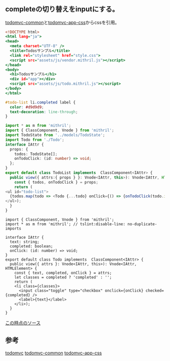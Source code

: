 # 

## completeの切り替えをinputにする。

[todomvc-common][*2]と[todomvc-app-css][*3]からcssを引用。

```html:public/index.html
<!DOCTYPE html>
<html lang="ja">
<head>
  <meta charset="UTF-8" />
  <title>Todosサンプル</title>
  <link rel="stylesheet" href="style.css">
  <script src="assets/js/vendor.mithril.js"></script>
</head>
<body>
  <h1>Todosサンプル</h1>
  <div id="app"></div>
  <script src="assets/js/todo.mithril.js"></script>
</body>
</html>
```

```css:public/style.css
#todo-list li.completed label {
  color: #d9d9d9;
  text-decoration: line-through;
}
```

```ts:src/components/TOdoList.ts
import * as m from 'mithril';
import { ClassComponent, Vnode } from 'mithril';
import TodoState from '../models/TodoState';
import Todo from './Todo';
interface IAttr {
  props: {
    todos: TodoState[];
    onTodoClick: (id: number) => void;
  };
}
export default class TodoList implements  ClassComponent<IAttr> {
  public view({ attrs:{ props } }: Vnode<IAttr, this>): Vnode<IAttr, HTMLElement> {
    const { todos, onTodoClick } = props;
    return (
<ul id="todo-list">
  {todos.map(todo => <Todo {...todo} onClick={() => {onTodoClick(todo.id);}} />)}
</ul>);
  }
}
```

```ts:src/components/Todo.tsx
import { ClassComponent, Vnode } from 'mithril';
import * as m from 'mithril'; // tslint:disable-line: no-duplicate-imports

interface IAttr {
  text: string;
  completed: boolean;
  onClick: (id: number) => void;
}
export default class Todo implements  ClassComponent<IAttr> {
  public view({ attrs }: Vnode<IAttr, this>): Vnode<IAttr, HTMLElement> {
    const { text, completed, onClick } = attrs;
    let classes = completed ? 'completed' : '';
    return (
    <li class={classes}>
      <input class="toggle" type="checkbox" onclick={onClick} checked={completed} />
      <label>{text}</label>
    </li>);
  }
}
```

[この時点のソース](https://github.com/hibohiboo/develop/tree/a6b11aa974caa51b4dfc60231d8ac2170dbb3b65/tutorial/lesson/redux-todo-mithril)


## 参考

[todomvc][*1]
[todomvc-common][*2]
[todomvc-app-css][*3]

[*1]:https://github.com/tastejs/todomvc
[*2]:https://github.com/tastejs/todomvc-common
[*3]:https://github.com/tastejs/todomvc-app-css